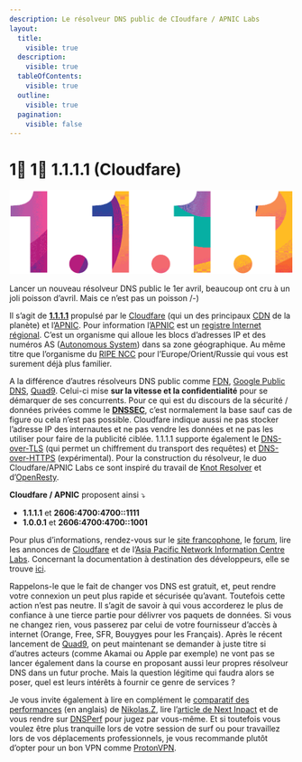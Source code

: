 ```yaml
---
description: Le résolveur DNS public de CIoudfare / APNIC Labs
layout:
  title:
    visible: true
  description:
    visible: true
  tableOfContents:
    visible: true
  outline:
    visible: true
  pagination:
    visible: false
---
```


# 1⃣ 1⃣ 1.1.1.1 (Cloudfare)

![](../../.gitbook/assets/1.1.1.1.gif)

Lancer un nouveau résolveur DNS public le 1er avril, beaucoup ont cru à un joli poisson d’avril. Mais ce n’est pas un poisson /-)

Il s’agit de [**1.1.1.1**](https://1.1.1.1/) propulsé par le [Cloudfare](https://www.cloudflare.com/) (qui un des principaux [CDN](https://fr.wikipedia.org/wiki/R%C3%A9seau\_de\_diffusion\_de\_contenu) de la planète) et l’[APNIC](https://labs.apnic.net/?p=1127). Pour information l’[APNIC](https://www.apnic.net/) est un [registre Internet régional](https://fr.wikipedia.org/wiki/Registre\_Internet\_r%C3%A9gional). C’est un organisme qui alloue les blocs d’adresses IP et des numéros AS ([Autonomous System](https://fr.wikipedia.org/wiki/Autonomous\_System)) dans sa zone géographique. Au même titre que l’organisme du [RIPE NCC](https://www.ripe.net/) pour l’Europe/Orient/Russie qui vous est surement déjà plus familier.

A la différence d’autres résolveurs DNS public comme [FDN](https://www.fdn.fr/actions/dns), [Google Public DNS](https://developers.google.com/speed/public-dns), [Quad9](https://www.quad9.net/). Celui-ci mise **sur la vitesse et la confidentialité** pour se démarquer de ses concurrents. Pour ce qui est du discours de la sécurité / données privées comme le [**DNSSEC**](https://fr.wikipedia.org/wiki/Domain\_Name\_System\_Security\_Extensions), c’est normalement la base sauf cas de figure ou cela n’est pas possible. Cloudfare indique aussi ne pas stocker l’adresse IP des internautes et ne pas vendre les données et ne pas les utiliser pour faire de la publicité ciblée. 1.1.1.1 supporte également le [DNS-over-TLS](https://www.thesslstore.com/blog/what-is-dns-over-tls/) (qui permet un chiffrement du transport des requêtes) et [DNS-over-HTTPS](https://en.wikipedia.org/wiki/DNS\_over\_HTTPS) (expérimental). Pour la construction du résolveur, le duo Cloudfare/APNIC Labs ce sont inspiré du travail de [Knot Resolver](https://www.knot-resolver.cz/) et d’[OpenResty](https://openresty.org/en/).

**Cloudfare / APNIC** proposent ainsi ⤵

* **1.1.1.1** et **2606:4700:4700::1111**
* **1.0.0.1** et **2606:4700:4700::1001**

Pour plus d’informations, rendez-vous sur le [site francophone](https://1.1.1.1/fr), le [forum](https://community.cloudflare.com/c/reliability/1111), lire les annonces de [Cloudfare](https://blog.cloudflare.com/announcing-1111) et de l’[Asia Pacific Network Information Centre Labs](https://labs.apnic.net/?p=1127). Concernant la documentation à destination des développeurs, elle se trouve [ici](https://developers.cloudflare.com/1.1.1.1/dns-over-https/).

Rappelons-le que le fait de changer vos DNS est gratuit, et, peut rendre votre connexion un peut plus rapide et sécurisée qu’avant. Toutefois cette action n’est pas neutre. Il s’agit de savoir à qui vous accorderez le plus de confiance à une tierce partie pour délivrer vos paquets de données. Si vous ne changez rien, vous passerez par celui de votre fournisseur d’accès à internet (Orange, Free, SFR, Bouygyes pour les Français). Après le récent lancement de [Quad9](https://www.quad9.net/), on peut maintenant se demander à juste titre si d’autres acteurs (comme Akamai ou Apple par exemple) ne vont pas se lancer également dans la course en proposant aussi leur propres résolveur DNS dans un futur proche. Mais la question légitime qui faudra alors se poser, quel est leurs intérêts à fournir ce genre de services ?

Je vous invite également à lire en complément le [comparatif des performances](https://medium.com/@nykolas.z/dns-resolvers-performance-compared-cloudflare-x-google-x-quad9-x-opendns-149e803734e5) (en anglais) de [Nikolas.Z](https://medium.com/@nykolas.z), lire l’[article de Next Inpact](https://www.nextinpact.com/news/106399-1-1-1-1-cloudflare-annonce-son-resolveur-dns-rapide-securise-et-respectueux-vie-privee.htm) et de vous rendre sur [DNSPerf](https://www.dnsperf.com/) pour jugez par vous-même. Et si toutefois vous voulez être plus tranquille lors de votre session de surf ou pour travaillez lors de vos déplacements professionnels, je vous recommande plutôt d’opter pour un bon VPN comme [ProtonVPN](https://protonvpn.com/).
